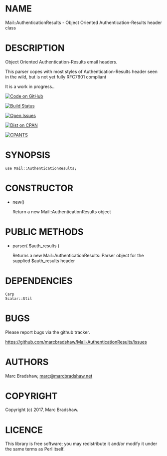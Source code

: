 # NAME

Mail::AuthenticationResults - Object Oriented Authentication-Results header class

# DESCRIPTION

Object Oriented Authentication-Results email headers.

This parser copes with most styles of Authentication-Results header seen in the wild, but is not yet fully RFC7601 compliant

It is a work in progress..

[![Code on GitHub](https://img.shields.io/badge/github-repo-blue.svg)](https://github.com/marcbradshaw/Mail-AuthenticationResults)

[![Build Status](https://travis-ci.org/marcbradshaw/Mail-AuthenticationResults.svg?branch=master)](https://travis-ci.org/marcbradshaw/Mail-AuthenticationResults)

[![Open Issues](https://img.shields.io/github/issues/marcbradshaw/Mail-AuthenticationResults.svg)](https://github.com/marcbradshaw/Mail-AuthenticationResults/issues)

[![Dist on CPAN](https://img.shields.io/cpan/v/Mail-AuthenticationResults.svg)](https://metacpan.org/release/Mail-AuthenticationResults)

[![CPANTS](https://img.shields.io/badge/cpants-kwalitee-blue.svg)](http://cpants.cpanauthors.org/dist/Mail-AuthenticationResults)

# SYNOPSIS

    use Mail::AuthenticationResults;

# CONSTRUCTOR

- new()

    Return a new Mail::AuthenticationResults object

# PUBLIC METHODS

- parser( $auth\_results )

    Returns a new Mail::AuthenticationResults::Parser object
    for the supplied $auth\_results header

# DEPENDENCIES

    Carp
    Scalar::Util

# BUGS

Please report bugs via the github tracker.

https://github.com/marcbradshaw/Mail-AuthenticationResults/issues

# AUTHORS

Marc Bradshaw, <marc@marcbradshaw.net>

# COPYRIGHT

Copyright (c) 2017, Marc Bradshaw.

# LICENCE

This library is free software; you may redistribute it and/or modify it
under the same terms as Perl itself.

